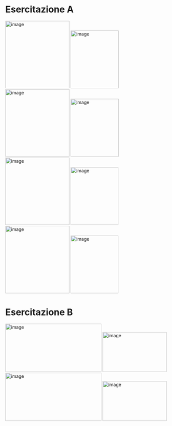 # Esercitazione A 
<img width="200" height="210" alt="image" src="https://github.com/user-attachments/assets/ab1c4cf5-034c-41c8-8143-cfd083a2c342" />
<img width="150" height="180" alt="image" src="https://github.com/user-attachments/assets/542da535-444f-4f9d-8407-ce14bff624e8" />
<img width="200" height="210" alt="image" src="https://github.com/user-attachments/assets/87afb92d-57c3-46f1-b4a2-4d2ae027b542" />
<img width="150" height="180" alt="image" src="https://github.com/user-attachments/assets/9de27ba6-9c37-4baf-b78c-d83ee127039d" />
<img width="200" height="210" alt="image" src="https://github.com/user-attachments/assets/93b38611-1ca1-46d7-9b28-b5fd651092d8" />
<img width="149" height="180" alt="image" src="https://github.com/user-attachments/assets/34e53c32-e5a3-4261-aa1e-4ff1993198ea" />
<img width="200" height="210" alt="image" src="https://github.com/user-attachments/assets/6b3237f2-20f0-4dce-b801-48727610e75c" />
<img width="149" height="180" alt="image" src="https://github.com/user-attachments/assets/769148f2-ca4f-4642-8ecb-51712b418940" />

# Esercitazione B 
<img width="300" height="150" alt="image" src="https://github.com/user-attachments/assets/e40167c0-0ae9-4570-86f6-9daab7f5719f" />             
<img width="200" height="124" alt="image" src="https://github.com/user-attachments/assets/3a6ceacd-cdfd-48a9-acb8-be9c2d745f4c" />
<img width="300" height="150" alt="image" src="https://github.com/user-attachments/assets/5002ff84-43f0-45c1-8592-8073174173e6" />
<img width="200" height="124" alt="image" src="https://github.com/user-attachments/assets/26620da6-02e0-4bcb-96f7-b91de7955be4" />




